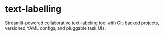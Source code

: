 # text-labelling
Streamlit-powered collaborative text-labeling tool with Git-backed projects, versioned YAML configs, and pluggable task UIs.
